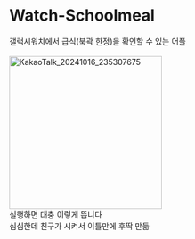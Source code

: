# Watch-Schoolmeal
갤럭시워치에서 급식(북곽 한정)을 확인할 수 있는 어플<br/><br/>
<img width="274" alt="KakaoTalk_20241016_235307675" src="https://github.com/user-attachments/assets/6467ed81-3c56-4a3f-9c76-2fd36fd1f85f"><br/>
실행하면 대충 이렇게 뜹니다<br/>
심심한데 친구가 시켜서 이틀만에 후딱 만듦
